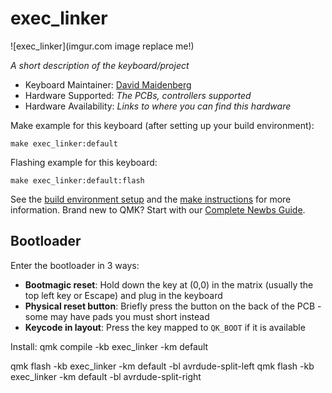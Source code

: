 # exec_linker

![exec_linker](imgur.com image replace me!)

*A short description of the keyboard/project*

* Keyboard Maintainer: [David Maidenberg](https://github.com/MaiDaine)
* Hardware Supported: *The PCBs, controllers supported*
* Hardware Availability: *Links to where you can find this hardware*

Make example for this keyboard (after setting up your build environment):

    make exec_linker:default

Flashing example for this keyboard:

    make exec_linker:default:flash

See the [build environment setup](https://docs.qmk.fm/#/getting_started_build_tools) and the [make instructions](https://docs.qmk.fm/#/getting_started_make_guide) for more information. Brand new to QMK? Start with our [Complete Newbs Guide](https://docs.qmk.fm/#/newbs).

## Bootloader

Enter the bootloader in 3 ways:

* **Bootmagic reset**: Hold down the key at (0,0) in the matrix (usually the top left key or Escape) and plug in the keyboard
* **Physical reset button**: Briefly press the button on the back of the PCB - some may have pads you must short instead
* **Keycode in layout**: Press the key mapped to `QK_BOOT` if it is available

Install:
qmk compile -kb exec_linker -km default

qmk flash -kb exec_linker -km default -bl avrdude-split-left
qmk flash -kb exec_linker -km default -bl avrdude-split-right
